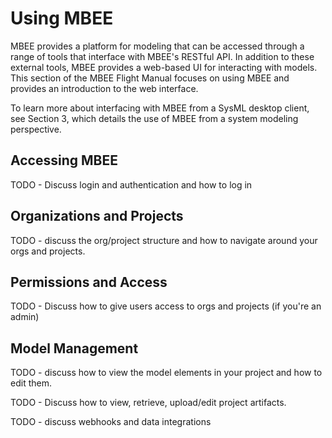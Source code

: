 # Using MBEE

MBEE provides a platform for modeling that can be accessed through a range of
tools that interface with MBEE's RESTful API. In addition to these external 
tools, MBEE provides a web-based UI for interacting with models. This section
of the MBEE Flight Manual focuses on using MBEE and provides an introduction
to the web interface.

To learn more about interfacing with MBEE from a SysML desktop client, see
Section 3, which details the use of MBEE from a system modeling perspective.

## Accessing MBEE

TODO - Discuss login and authentication and how to log in

## Organizations and Projects

TODO - discuss the org/project structure and how to navigate around your orgs
and projects.

## Permissions and Access

TODO - Discuss how to give users access to orgs and projects (if you're an 
admin)

## Model Management

TODO - discuss how to view the model elements in your project and how to edit
them.

TODO - Discuss how to view, retrieve, upload/edit project artifacts.

TODO - discuss webhooks and data integrations

